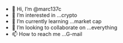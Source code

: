 - 👋 Hi, I’m @marc137c
- 👀 I’m interested in ...crypto
- 🌱 I’m currently learning ...market cap
- 💞️ I’m looking to collaborate on ...everything
- 📫 How to reach me ...G-mail

<!---
marc137c/marc137c is a ✨ special ✨ repository because its `README.md` (this file) appears on your GitHub profile.
You can click the Preview link to take a look at your changes.
--->
